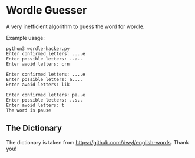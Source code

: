 # Wordle Guesser

A very inefficient algorithm to guess the word for wordle.

Example usage:

```
python3 wordle-hacker.py
Enter confirmed letters: ....e
Enter possible letters: ..a..
Enter avoid letters: crn
```
```
Enter confirmed letters: ....e
Enter possible letters: a....
Enter avoid letters: lik
```
```
Enter confirmed letters: pa..e
Enter possible letters: ..s..
Enter avoid letters: t
The word is pause
```

## The Dictionary

The dictionary is taken from https://github.com/dwyl/english-words. Thank you!
